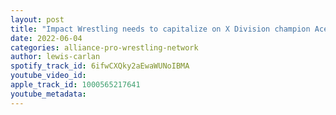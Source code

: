 ```yaml
---
layout: post
title: "Impact Wrestling needs to capitalize on X Division champion Ace Austin's current momentum"
date: 2022-06-04
categories: alliance-pro-wrestling-network
author: lewis-carlan
spotify_track_id: 6ifwCXQky2aEwaWUNoIBMA
youtube_video_id: 
apple_track_id: 1000565217641
youtube_metadata: 
---
```

